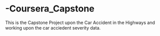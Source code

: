 # -Coursera_Capstone
This is the Capstone Project upon the Car Accident in the Highways and working upon the car acciedent severity data.
